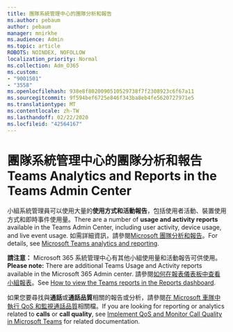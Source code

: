 ```yaml
---
title: 團隊系統管理中心的團隊分析和報告
ms.author: pebaum
author: pebaum
manager: mnirkhe
ms.audience: Admin
ms.topic: article
ROBOTS: NOINDEX, NOFOLLOW
localization_priority: Normal
ms.collection: Adm_O365
ms.custom:
- "9001501"
- "3558"
ms.openlocfilehash: 938e8f8020090510529738f7f2308923c6f67a11
ms.sourcegitcommit: 9f594bef6725e846f343ba8eb4fe5620727971e5
ms.translationtype: MT
ms.contentlocale: zh-TW
ms.lasthandoff: 02/22/2020
ms.locfileid: "42564167"
---
```

# <a name="teams-analytics-and-reports-in-the-teams-admin-center"></a><span data-ttu-id="d62fc-102">團隊系統管理中心的團隊分析和報告</span><span class="sxs-lookup"><span data-stu-id="d62fc-102">Teams Analytics and Reports in the Teams Admin Center</span></span>

<span data-ttu-id="d62fc-103">小組系統管理員可以使用大量的**使用方式和活動報告**，包括使用者活動、裝置使用方式和即時事件使用量。</span><span class="sxs-lookup"><span data-stu-id="d62fc-103">There are a number of **usage and activity reports** available in the Teams Admin Center, including user activity, device usage, and live event usage.</span></span> <span data-ttu-id="d62fc-104">如需詳細資訊，請參閱[Microsoft 團隊分析和報告](https://docs.microsoft.com/microsoftteams/teams-analytics-and-reports/teams-reporting-reference)。</span><span class="sxs-lookup"><span data-stu-id="d62fc-104">For details, see [Microsoft Teams analytics and reporting](https://docs.microsoft.com/microsoftteams/teams-analytics-and-reports/teams-reporting-reference).</span></span>

<span data-ttu-id="d62fc-105">**請注意：** Microsoft 365 系統管理中心有其他小組使用量和活動報告可供使用。</span><span class="sxs-lookup"><span data-stu-id="d62fc-105">**Please note:** There are additional Teams Usage and Activity reports available in the Microsoft 365 Admin center.</span></span> <span data-ttu-id="d62fc-106">請參閱[如何在報表儀表板中查看小組報表](https://docs.microsoft.com/microsoftteams/teams-activity-reports#how-to-view-the-teams-reports-in-the-reports-dashboard)。</span><span class="sxs-lookup"><span data-stu-id="d62fc-106">See [How to view the Teams reports in the Reports dashboard](https://docs.microsoft.com/microsoftteams/teams-activity-reports#how-to-view-the-teams-reports-in-the-reports-dashboard).</span></span>

<span data-ttu-id="d62fc-107">如果您要尋找與**通話**或**通話品質**相關的報告或分析，請參閱[在 Microsoft 車隊中執行 QoS 和監視通話品質](https://docs.microsoft.com/microsoftteams/monitor-call-quality-qos)相關檔。</span><span class="sxs-lookup"><span data-stu-id="d62fc-107">If you are looking for reporting or analytics related to **calls** or **call quality**, see [Implement QoS and Monitor Call Quality in Microsoft Teams](https://docs.microsoft.com/microsoftteams/monitor-call-quality-qos) for related documentation.</span></span>

